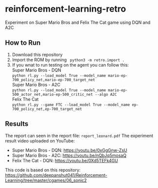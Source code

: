 # reinforcement-learning-retro
Experiment on Super Mario Bros and Felix The Cat game using DQN and A2C

## How to Run
1. Download this repository
2. Import the ROM by running ``` python3 -m retro.import .```
3. If you wnat to run testing on the agent you can follow this:
    <br />Super Mario Bros - DQN<br />
    ```python rl.py --load_model True --model_name mario-ep-700_policy_net,mario-ep-700_target_net```
    <br />Super Mario Bros - A2C<br />
    ```python rl.py --load_model True --model_name mario-ep-500_actor_net,mario-ep-500_critic_net --algo A2C```
    <br />Felix The Cat<br />
    ```python rl.py --game FTC --load_model True --model_name ep-700_policy_net,ep-700_target_net```
    

## Results
The report can seen in the report file: ```report_leonard.pdf```
The experiment result video uploaded on YouTube:
-	Super Mario Bros - DQN: https://youtu.be/0xGgGnw-ZsU
-	Super Mario Bros - A2C: https://youtu.be/nQbJq5mosaQ
-	Felix The Cat - DQN: https://youtu.be/0Xd5TEFk4GU

This code is based on this repository:
https://github.com/deepanshut041/Reinforcement-Learning/tree/master/cgames/06_sonic2
